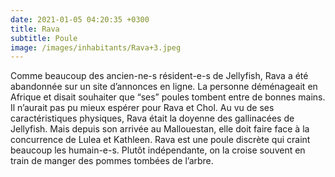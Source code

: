 ```yaml
---
date: 2021-01-05 04:20:35 +0300
title: Rava
subtitle: Poule
image: /images/inhabitants/Rava+3.jpeg
---
```


Comme beaucoup des ancien-ne-s résident-e-s de Jellyfish, Rava a été abandonnée sur un site d’annonces en ligne. La personne déménageait en Afrique et disait souhaiter que “ses” poules tombent entre de bonnes mains. Il n’aurait pas pu mieux espérer pour Rava et Chol.
Au vu de ses caractéristiques physiques, Rava était la doyenne des gallinacées de Jellyfish. Mais depuis son arrivée au Mallouestan, elle doit faire face à la concurrence de Lulea et Kathleen. Rava est une poule discrète qui craint beaucoup les humain-e-s. Plutôt indépendante, on la croise souvent en train de manger des pommes tombées de l’arbre.